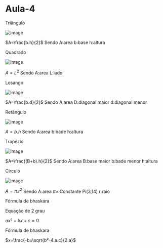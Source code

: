 # Aula-4

 Triângulo 
 
![image](https://github.com/Cdszinn/Aula-4/assets/144970032/de995637-c76d-45ca-93ce-9d3383ad296e)

$A=\frac{b.h}{2}$  Sendo 
A:area
b:base
h:altura

Quadrado

![image](https://github.com/Cdszinn/Aula-4/assets/144970032/9429a7d9-0d69-4fd6-8c2b-f8cecfb5aa63)

$A=L^{2}$ Sendo
A:area
L:lado

Losango 

![image](https://github.com/Cdszinn/Aula-4/assets/144970032/05d75dc2-2ecf-4e25-8e59-454e4a553c09)

$A=\frac{b.d}{2}$ Sendo
A:area
D:diagonal maior
d:diagonal menor 

Retângulo 

![image](https://github.com/Cdszinn/Aula-4/assets/144970032/b7fcebe5-94fe-4045-a321-5478a777ec12)

$A={b.h}$  Sendo
A:area
b:bade
h:altura

Trapézio 

![image](https://github.com/Cdszinn/Aula-4/assets/144970032/077c125a-e38d-4cde-a58a-8ab409c739cc)

$A=\frac{(B+b).h}{2}$  Sendo
A:area
B:base maior 
b:bade menor 
h:altura

Círculo 

![image](https://github.com/Cdszinn/Aula-4/assets/144970032/5f1ec4dc-3b9e-4637-a8fb-d2d9b18474ce)

$A=\pi.r^{2}$  Sendo
A:area
$\pi$= Constante Pi(3,14)
r:raio

Fórmula de bhaskara

Equação de 2 grau

${ax²+bx+c}=0$

Fórmula de bhaskara

$x=\frac{-b±\sqrt{b²-4.a.c}{2.a}$
